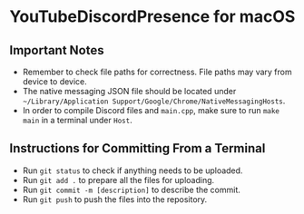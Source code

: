 # YouTubeDiscordPresence for macOS
## Important Notes
- Remember to check file paths for correctness. File paths may vary from device to device.
- The native messaging JSON file should be located under ```~/Library/Application Support/Google/Chrome/NativeMessagingHosts```.
- In order to compile Discord files and ```main.cpp```, make sure to run ```make main``` in a terminal under ```Host```.
## Instructions for Committing From a Terminal
 - Run ```git status``` to check if anything needs to be uploaded.
 - Run ```git add .``` to prepare all the files for uploading.
 - Run ```git commit -m [description]``` to describe the commit.
 - Run ```git push``` to push the files into the repository.